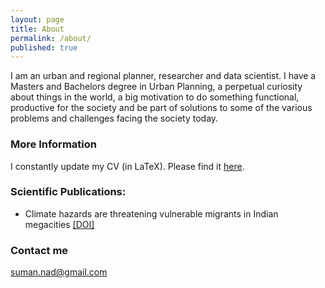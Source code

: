 ```yaml
---
layout: page
title: About
permalink: /about/
published: true
---
```


I am an urban and regional planner, researcher and data scientist. I have a Masters and Bachelors degree in Urban Planning, a perpetual curiosity about things in the world, a big motivation to do something functional, productive for the society and be part of solutions to some of the various problems and challenges facing the society today. 

### More Information

I constantly update my CV (in LaTeX). Please find it [here](https://github.com/SD-Suman/SD-Suman.github.io/blob/master/Documents/CV_Suman.pdf).


### Scientific Publications:


- Climate hazards are threatening vulnerable migrants in Indian megacities [[DOI]](https://doi.org/10.1038/s41558-021-01105-7)



### Contact me

[suman.nad@gmail.com](mailto:suman.nad@gmail.com)

